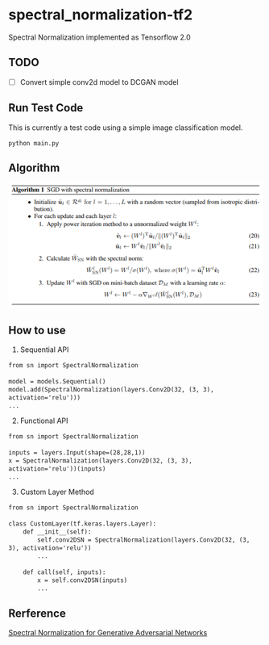 # spectral_normalization-tf2
Spectral Normalization implemented as Tensorflow 2.0

## TODO
- [ ] Convert simple conv2d model to DCGAN model

## Run Test Code
This is currently a test code using a simple image classification model.
```
python main.py
```

## Algorithm
![](./images/algorithm.png)

## How to use
1. Sequential API 
```
from sn import SpectralNormalization

model = models.Sequential()
model.add(SpectralNormalization(layers.Conv2D(32, (3, 3), activation='relu')))
...
```

2. Functional API
```
from sn import SpectralNormalization

inputs = layers.Input(shape=(28,28,1))
x = SpectralNormalization(layers.Conv2D(32, (3, 3), activation='relu'))(inputs)
...
````

3. Custom Layer Method 
```
from sn import SpectralNormalization

class CustomLayer(tf.keras.layers.Layer):
    def __init__(self):
        self.conv2DSN = SpectralNormalization(layers.Conv2D(32, (3, 3), activation='relu'))
        ...
    
    def call(self, inputs):
        x = self.conv2DSN(inputs)
        ...
```

## Rerference
[Spectral Normalization for Generative Adversarial Networks](https://arxiv.org/abs/1802.05957)
